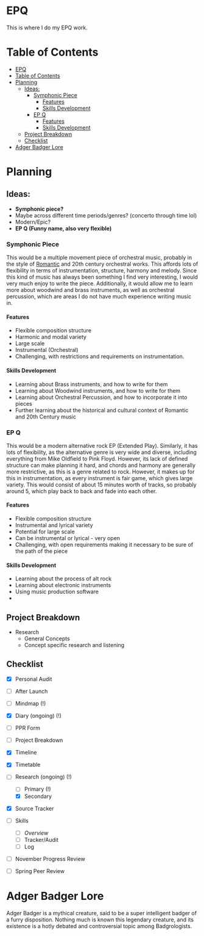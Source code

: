 # EPQ
This is where I do my EPQ work.

# Table of Contents
- [EPQ](#epq)
- [Table of Contents](#table-of-contents)
- [Planning](#planning)
  - [Ideas:](#ideas)
    - [Symphonic Piece](#symphonic-piece)
      - [Features](#features)
      - [Skills Development](#skills-development)
    - [EP Q](#ep-q)
      - [Features](#features-1)
      - [Skills Development](#skills-development-1)
  - [Project Breakdown](#project-breakdown)
  - [Checklist](#checklist)
- [Adger Badger Lore](#adger-badger-lore)


# Planning

## Ideas:

- **Symphonic piece?**
- Maybe across different time periods/genres? (concerto through time lol)
- Modern/Epic?
- **EP Q (Funny name, also very flexible)**

### Symphonic Piece
This would be a multiple movement piece of orchestral music, probably in the style of [Romantic](https://en.wikipedia.org/wiki/Romantic_music) and 20th century orchestral works. This affords lots of flexibility in terms of instrumentation, structure, harmony and melody. Since this kind of music has always been something I find very interesting, I would very much enjoy to write the piece. Additionally, it would allow me to learn more about woodwind and brass instruments, as well as orchestral percussion, which are areas I do not have much experience writing music in.

#### Features
- Flexible composition structure
- Harmonic and modal variety
- Large scale
- Instrumental (Orchestral)
- Challenging, with restrictions and requirements on instrumentation.

#### Skills Development
- Learning about Brass instruments, and how to write for them
- Learning about Woodwind instruments, and how to write for them
- Learning about Orchestral Percussion, and how to incorporate it into pieces
- Further learning about the historical and cultural context of Romantic and 20th Century music

### EP Q
This would be a modern alternative rock EP (Extended Play). Similarly, it has lots of flexibility, as the alternative genre is very wide and diverse, including everything from Mike Oldfield to Pink Floyd. However, its lack of defined structure can make planning it hard, and chords and harmony are generally more restrictive, as this is a genre related to rock. However, it makes up for this in instrumentation, as every instrument is fair game, which gives large variety. This would consist of about 15 minutes worth of tracks, so probably around 5, which play back to back and fade into each other.

#### Features
- Flexible composition structure
- Instrumental and lyrical variety
- Potential for large scale
- Can be instrumental or lyrical - very open
- Challenging, with open requirements making it necessary to be sure of the path of the piece

#### Skills Development
- Learning about the process of alt rock
- Learning about electronic instruments
- Using music production software
- 

## Project Breakdown
- Research
  - General Concepts
  - Concept specific research and listening

## Checklist

- [x] Personal Audit
- [ ] After Launch
- [ ] Mindmap (!)
- [x] Diary (ongoing) (!)
- [ ] PPR Form
- [ ] Project Breakdown
- [x] Timeline
- [x] Timetable
- [ ] Research (ongoing) (!)
  - [ ] Primary (!)
  - [x] Secondary
- [x] Source Tracker
- [ ] Skills 
  - [ ] *Overview*
  - [ ] Tracker/Audit
  - [ ] Log
- [ ] November Progress Review
- [ ] Spring Peer Review


# Adger Badger Lore
Adger Badger is a mythical creature, said to be a super intelligent badger of a furry disposition. Nothing much is known this legendary creature, and its existence is a hotly debated and controversial topic among Badgrologists.